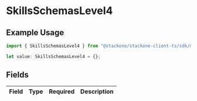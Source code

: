 # SkillsSchemasLevel4

## Example Usage

```typescript
import { SkillsSchemasLevel4 } from "@stackone/stackone-client-ts/sdk/models/shared";

let value: SkillsSchemasLevel4 = {};
```

## Fields

| Field       | Type        | Required    | Description |
| ----------- | ----------- | ----------- | ----------- |